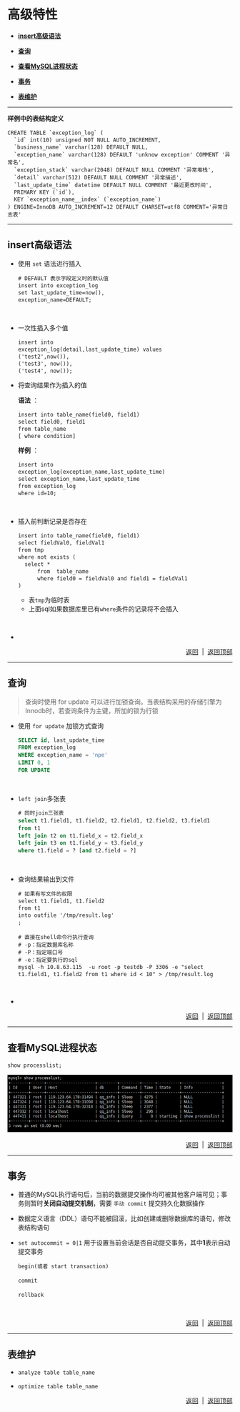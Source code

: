 # <a name="top">高级特性</a>

+ <a href="#insert">**insert高级语法**</a>


+ <a href="#query">**查询**</a>


+ <a href="#processlist">**查看MySQL进程状态**</a>


+ <a href="#transaction">**事务**</a>


+ <a href="#table_preserve">**表维护**</a>


----
<a name="table_define">**样例中的表结构定义**</a>
```mysql
CREATE TABLE `exception_log` (
  `id` int(10) unsigned NOT NULL AUTO_INCREMENT,
  `business_name` varchar(128) DEFAULT NULL,
  `exception_name` varchar(128) DEFAULT 'unknow exception' COMMENT '异常名',
  `exception_stack` varchar(2048) DEFAULT NULL COMMENT '异常堆栈',
  `detail` varchar(512) DEFAULT NULL COMMENT '异常描述',
  `last_update_time` datetime DEFAULT NULL COMMENT '最近更改时间',
  PRIMARY KEY (`id`),
  KEY `exception_name__index` (`exception_name`)
) ENGINE=InnoDB AUTO_INCREMENT=12 DEFAULT CHARSET=utf8 COMMENT='异常日志表'
```

------
## <a name="insert">insert高级语法</a>
+ 使用 `set` 语法进行插入

  ```mysql
  # DEFAULT 表示字段定义时的默认值
  insert into exception_log 
  set last_update_time=now(),
  exception_name=DEFAULT;
  ```

  ​


+ 一次性插入多个值

  ```mysql
  insert into 
  exception_log(detail,last_update_time) values
  ('test2',now()),
  ('test3', now()),
  ('test4', now());
  ```



+ 将查询结果作为插入的值

  **语法** ：

  ```mysql
  insert into table_name(field0, field1) 
  select field0, field1 
  from table_name 
  [ where condition]
  ```

  **样例** ：

  ```mysql
  insert into 
  exception_log(exception_name,last_update_time) 
  select exception_name,last_update_time  
  from exception_log 
  where id=10;
  ```

  ​

+ 插入前判断记录是否存在

  ```mysql
  insert into table_name(field0, field1) 
  select fieldVal0, fieldVal1
  from tmp
  where not exists (
  	select *
    	from  table_name
    	where field0 = fieldVal0 and field1 = fieldVal1
  )
  ```

  + 表`tmp`为临时表
  + 上面sql如果数据库里已有`where`条件的记录将不会插入

  ​

+ ​


<p align="right"><a href="#insert">返回</a>&nbsp&nbsp|&nbsp&nbsp<a href="#top">返回顶部</a></p>

----
## <a name="query">**查询**</a>
> 查询时使用 for update 可以进行加锁查询。当表结构采用的存储引擎为Innodb时，若查询条件为主键，所加的锁为行锁

+ 使用 `for update` 加锁方式查询

  ```sql
  SELECT id, last_update_time
  FROM exception_log
  WHERE exception_name = 'npe'
  LIMIT 0, 1
  FOR UPDATE
  ```

  ​



+ `left join`多张表

  ```sql
  # 同时join三张表
  select t1.field1, t1.field2, t2.field1, t2.field2, t3.field1
  from t1 
  left join t2 on t1.field_x = t2.field_x
  left join t3 on t1.field_y = t3.field_y
  where t1.field = ? [and t2.field = ?]
  ```

  ​

+ 查询结果输出到文件

  ```mysql
  # 如果有写文件的权限
  select t1.field1, t1.field2
  from t1 
  into outfile '/tmp/result.log'
  ;

  # 直接在shell命令行执行查询
  # -p：指定数据库名称
  # -P：指定端口号
  # -e：指定要执行的sql
  mysql -h 10.8.63.115  -u root -p testdb -P 3306 -e "select t1.field1, t1.field2 from t1 where id < 10" > /tmp/result.log
  ```

  ​

+ ​







<p align="right"><a href="#lock_query">返回</a>&nbsp&nbsp|&nbsp&nbsp<a href="#top">返回顶部</a></p>

----

## <a name="processlist">查看MySQL进程状态</a>

```mysql
show processlist;
```
![processlist.png](https://github.com/HurricanGod/Home/blob/master/mysql/img/show-processlist.png)

<p align="right"><a href="#processlist">返回</a>&nbsp&nbsp|&nbsp&nbsp<a href="#top">返回顶部</a></p>

----

## <a name="transaction">事务</a>

+ 普通的MySQL执行语句后，当前的数据提交操作均可被其他客户端可见；事务则暂时**关闭自动提交机制**，需要 `手动 commit` 提交持久化数据操作

+ 数据定义语言（DDL）语句不能被回滚，比如创建或删除数据库的语句，修改表结构语句

+ `set autocommit = 0|1` 用于设置当前会话是否自动提交事务，其中**1**表示自动提交事务

  ```mysql
  begin(或者 start transaction)

  commit

  rollback
  ```

  ​




<p align="right"><a href="#transaction">返回</a>&nbsp&nbsp|&nbsp&nbsp<a href="#top">返回顶部</a></p>

-----

## <a name="table_preserve">**表维护**</a>

+ `analyze table table_name`


+ `optimize table table_name`







<p align="right"><a href="#table_preserve">返回</a>&nbsp&nbsp|&nbsp&nbsp<a href="#top">返回顶部</a></p>
